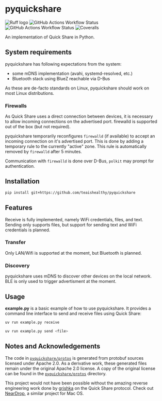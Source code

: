 # pyquickshare

![Ruff logo](https://img.shields.io/endpoint?url=https%3A%2F%2Fteaishealthy.me%2Fv2.json&style=flat-square)
![GitHub Actions Workflow Status](https://img.shields.io/github/actions/workflow/status/teaishealthy/pyquickshare/ruff.yml?style=flat-square&label=lint+and+format)
![GitHub Actions Workflow Status](https://img.shields.io/github/actions/workflow/status/teaishealthy/pyquickshare/test.yml?style=flat-square&label=tests)
![Coveralls](https://img.shields.io/coverallsCoverage/github/teaishealthy/pyquickshare?style=flat-square)


An implementation of Quick Share in Python.

## System requirements

pyquickshare has following expectations from the system:
- some mDNS implementation (avahi, systemd-resolved, etc.)
- Bluetooth stack using BlueZ reachable via D-Bus

As these are de-facto standards on Linux, pyquickshare should work on most Linux distributions.

### Firewalls

As Quick Share uses a direct connection between devices, it is necessary to allow incoming connections on the advertised port. firewalld is supported out of the box (but not required).

pyquickshare temporarily reconfigures `firewalld` (if available) to accept an incoming connection on it's advertised port.
This is done by adding a temporary rule to the currently "active" zone.
This rule is automatically removed by `firewalld` after 5 minutes.

Communication with `firewalld` is done over D-Bus, `polkit` may prompt for authentication.

## Installation

```bash
pip install git+https://github.com/teaishealthy/pyquickshare
```

## Features

Receive is fully implemented, namely WiFi credentials, files, and text. Sending only supports files, but support for sending text and WiFi credentials is planned.

### Transfer
Only LAN/Wifi is supported at the moment, but Bluetooth is planned.

### Discovery
pyquickshare uses mDNS to discover other devices on the local network. BLE is only used to trigger advertisment at the moment.

## Usage

**example.py** is a basic example of how to use pyquickshare.
It provides a command line interface to send and receive files using Quick Share:

```bash
uv run example.py receive
```

```bash
uv run example.py send <file>
```


## Notes and Acknowledgements

The code in [`pyquickshare/protos`](pyquickshare/protos) is generated from protobuf sources licensed under Apache 2.0.
As a derivative work, these generated files remain under the original Apache 2.0 license.
A copy of the original license can be found in the [`pyquickshare/protos`](pyquickshare/protos) directory.


This project would not have been possible without the amazing reverse engineering work done by [grishka](https://github.com/grishka/) on the Quick Share protocol.
Check out [NearDrop](https://github.com/grishka/NearDrop/), a similar project for Mac OS.